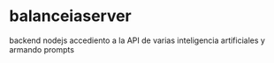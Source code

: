 # balanceiaserver
backend nodejs accediento a la API de varias inteligencia artificiales y armando prompts
